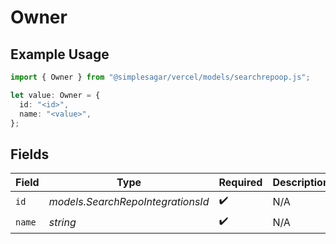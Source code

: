 # Owner

## Example Usage

```typescript
import { Owner } from "@simplesagar/vercel/models/searchrepoop.js";

let value: Owner = {
  id: "<id>",
  name: "<value>",
};
```

## Fields

| Field                             | Type                              | Required                          | Description                       |
| --------------------------------- | --------------------------------- | --------------------------------- | --------------------------------- |
| `id`                              | *models.SearchRepoIntegrationsId* | :heavy_check_mark:                | N/A                               |
| `name`                            | *string*                          | :heavy_check_mark:                | N/A                               |